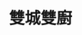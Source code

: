 ---
title: "雙城雙廚"
description: "雙城雙廚"
layout: shop
keywords:
  - 美食競賽
  - 台灣美食
  - 美食精選
datePublished: "2025-06-30"
dateModified: "2025-07-06"
city: "台北市"
district: "信義區"
address: "台北市信義區嘉興街175巷2弄8號"
phone: ""
geo: "25.02748479024552, 121.55742378606605"
google_map: "https://maps.app.goo.gl/43WJp92iomFfxDnr9"
footinder: "https://footinder.com.tw/%E5%8F%B0%E5%8C%97%E5%B8%82%E4%BF%A1%E7%BE%A9%E5%8D%80/362164/"
official: ""
award:
  - name: "500盤"
    year: "2024"
    entries:
      - dishes:
          - "糟乳鴿"

---